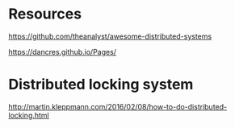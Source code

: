 # Resources

https://github.com/theanalyst/awesome-distributed-systems

https://dancres.github.io/Pages/

# Distributed locking system

http://martin.kleppmann.com/2016/02/08/how-to-do-distributed-locking.html
